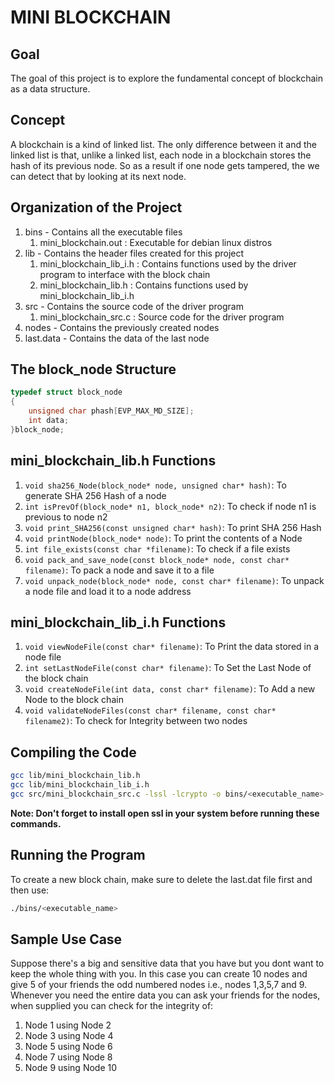 # MINI BLOCKCHAIN #
## Goal ##
The goal of this project is to explore the fundamental concept of blockchain as a data structure.
## Concept ##
A blockchain is a kind of linked list. The only difference between it and the linked list is that, unlike a linked list, each node in a blockchain stores the hash of its previous node. So as a result if one node gets tampered, the  we can detect that by looking at its next node.
## Organization of the Project ##
1. bins      - Contains all the executable files
   1. mini_blockchain.out     : Executable for debian linux distros 
2. lib       - Contains the header files created for this project
   1. mini_blockchain_lib_i.h : Contains functions used by the driver program to interface with the block chain
   2. mini_blockchain_lib.h   : Contains functions used by mini_blockchain_lib_i.h 
3. src       - Contains the source code of the driver program
   1. mini_blockchain_src.c   : Source code for the driver program
4. nodes     - Contains the previously created nodes
5. last.data - Contains the data of the last node
## The block_node Structure ##
```C
typedef struct block_node
{
	unsigned char phash[EVP_MAX_MD_SIZE];
	int data; 
}block_node;
```
## mini_blockchain_lib.h Functions ##
1. ```void sha256_Node(block_node* node, unsigned char* hash)```: To generate SHA 256 Hash of a node
2. ```int isPrevOf(block_node* n1, block_node* n2)```: To check if node n1 is previous to node n2
3. ```void print_SHA256(const unsigned char* hash)```: To print SHA 256 Hash
4. ```void printNode(block_node* node)```: To print the contents of a Node
5. ```int file_exists(const char *filename)```: To check if a file exists
6. ```void pack_and_save_node(const block_node* node, const char* filename)```: To pack a node and save it to a file
7. ```void unpack_node(block_node* node, const char* filename)```: To unpack a node file and load it to a node address
## mini_blockchain_lib_i.h Functions ##
1. ```void viewNodeFile(const char* filename)```: To Print the data stored in a node file
2. ```int setLastNodeFile(const char* filename)```: To Set the Last Node of the block chain
3. ```void createNodeFile(int data, const char* filename)```: To Add a new Node to the block chain
4. ```void validateNodeFiles(const char* filename, const char* filename2)```: To check for Integrity between two nodes
## Compiling the Code ##
```Bash
gcc lib/mini_blockchain_lib.h
gcc lib/mini_blockchain_lib_i.h
gcc src/mini_blockchain_src.c -lssl -lcrypto -o bins/<executable_name>
```
**Note: Don't forget to install open ssl in your system before running these commands.** 
## Running the Program ##
To create a new block chain, make sure to delete the last.dat file first and then use: 
```Bash
./bins/<executable_name>
```
## Sample Use Case ##
Suppose there's a big and sensitive data that you have but you dont want to keep the whole thing with you.
In this case you can create 10 nodes and give 5 of your friends the odd numbered nodes i.e., nodes 1,3,5,7 and 9.
Whenever you need the entire data you can ask your friends for the nodes, when supplied you can check for the integrity of:
1. Node 1 using Node 2
2. Node 3 using Node 4  
3. Node 5 using Node 6  
4. Node 7 using Node 8  
5. Node 9 using Node 10
